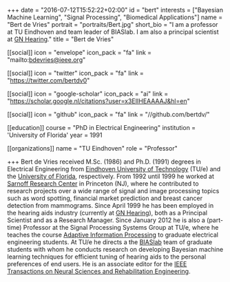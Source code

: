 +++
date = "2016-07-12T15:52:22+02:00"
id = "bert"
interests = ["Bayesian Machine Learning", "Signal Processing", "Biomedical Applications"]
name = "Bert de Vries"
portrait = "portraits/Bert.jpg"
short_bio = "I am a professor at TU Eindhoven and team leader of BIASlab. I am also a principal scientist at [GN Hearing](http://gnhearing.com)."
title = "Bert de Vries"

[[social]]
    icon = "envelope"
    icon_pack = "fa"
    link = "mailto:bdevries@ieee.org"

[[social]]
    icon = "twitter"
    icon_pack = "fa"
    link = "https://twitter.com/bertdv0"

[[social]]
    icon = "google-scholar"
    icon_pack = "ai"
    link = "https://scholar.google.nl/citations?user=x3EIIHEAAAAJ&hl=en"

[[social]]
    icon = "github"
    icon_pack = "fa"
    link = "//github.com/bertdv/"

[[education]]
    course = "PhD in Electrical Engineering"
    institution = 'University of Florida'
    year = 1991

[[organizations]]
    name = "TU Eindhoven"
    role = "Professor"

+++
Bert de Vries received M.Sc. (1986) and Ph.D. (1991) degrees in Electrical Engineering from [Eindhoven University of Technology](http://tue.nl) (TU/e) and the [University of Florida](http://ufl.edu), respectively. From 1992 until 1999 he worked at [Sarnoff Research Center](https://www.sri.com/) in Princeton (NJ), where he contributed to research projects over a wide range of signal and image processing topics such as word spotting, financial market prediction and breast cancer detection from mammograms. Since April 1999 he has been employed in the hearing aids industry (currently at [GN Hearing](http://gnhearing.com)), both as a Principal Scientist and as a Research Manager. Since January 2012 he is also a (part-time) Professor at the Signal Processing Systems Group at TU/e, where he teaches the course [Adaptive Information Processing](http://bertdv.github.io/teaching/AIP-5SSB0/) to graduate electrical engineering students. At TU/e he directs a the [BIASlab](http://biaslab.org) team of graduate students with whom he conducts research on developing Bayesian machine learning techniques for efficient tuning of hearing aids to the personal preferences of end users. He is an associate editor for the [IEEE Transactions on Neural Sciences and Rehabilitation Engineering](http://tnsre.embs.org/).
